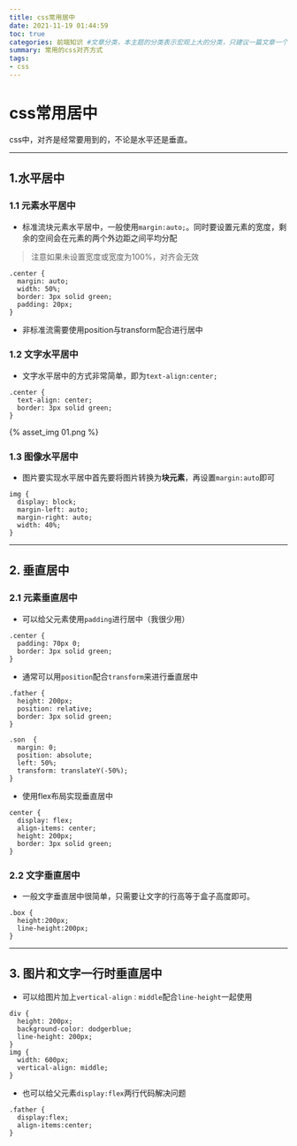 ```yaml
---
title: css常用居中
date: 2021-11-19 01:44:59
toc: true
categories: 前端知识 #文章分类，本主题的分类表示宏观上大的分类，只建议一篇文章一个分类
summary: 常用的css对齐方式
tags:
- css
---
```

# css常用居中
css中，对齐是经常要用到的，不论是水平还是垂直。

---

## 1.水平居中
### 1.1 元素水平居中
* 标准流块元素水平居中，一般使用`margin:auto;`。同时要设置元素的宽度，剩余的空间会在元素的两个外边距之间平均分配

>注意如果未设置宽度或宽度为100%，对齐会无效

```
.center {
  margin: auto;
  width: 50%;
  border: 3px solid green;
  padding: 20px;
}
```
* 非标准流需要使用position与transform配合进行居中

### 1.2 文字水平居中
* 文字水平居中的方式非常简单，即为`text-align:center;`
```
.center {
  text-align: center;
  border: 3px solid green;
}
```
{% asset_img 01.png %}

### 1.3 图像水平居中
* 图片要实现水平居中首先要将图片转换为**块元素**，再设置`margin:auto`即可
```
img {
  display: block;
  margin-left: auto;
  margin-right: auto;
  width: 40%;
}
```

---

## 2. 垂直居中
### 2.1 元素垂直居中
* 可以给父元素使用`padding`进行居中（我很少用）
```
.center {
  padding: 70px 0;
  border: 3px solid green;
}
```
* 通常可以用`position`配合`transform`来进行垂直居中
```
.father { 
  height: 200px;
  position: relative;
  border: 3px solid green; 
}

.son  {
  margin: 0;
  position: absolute;
  left: 50%;
  transform: translateY(-50%);
}
```
* 使用flex布局实现垂直居中
```
center {
  display: flex;
  align-items: center;
  height: 200px;
  border: 3px solid green; 
}
```

### 2.2 文字垂直居中
* 一般文字垂直居中很简单，只需要让文字的行高等于盒子高度即可。
```
.box {
  height:200px;
  line-height:200px;
}
``` 

---

## 3. 图片和文字一行时垂直居中
* 可以给图片加上`vertical-align：middle`配合`line-height`一起使用
```
div {
  height: 200px;
  background-color: dodgerblue;
  line-height: 200px;
}
img {
  width: 600px;
  vertical-align: middle;
}
```
* 也可以给父元素`display:flex`两行代码解决问题
```
.father {
  display:flex;
  align-items:center;
}
```

